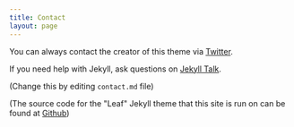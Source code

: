 ```yaml
---
title: Contact
layout: page
---
```


You can always contact the creator of this theme via [Twitter](https://twitter.com/_SupunKavinda).

If you need help with Jekyll, ask questions on [Jekyll Talk](https://talk.jekyllrb.com/).

(Change this by editing `contact.md` file)

(The source code for the "Leaf" Jekyll theme that this site is run on can be found at <a href="https://github.com/SupunKavinda/jekyll-theme-leaf">Github</a>)
